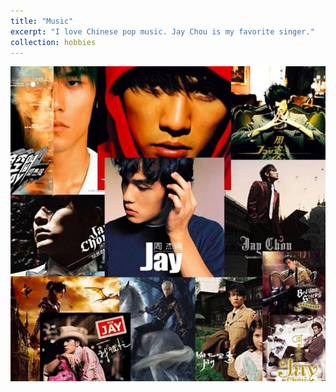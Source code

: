 ```yaml
---
title: "Music"
excerpt: "I love Chinese pop music. Jay Chou is my favorite singer."
collection: hobbies
---
```


<img src='/images/music.jpg'>